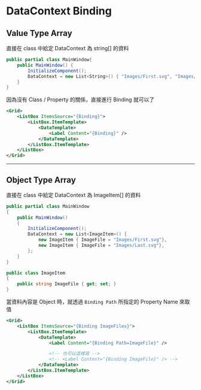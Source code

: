 # DataContext Binding

## Value Type Array

直接在 class 中給定 DataContext 為 string[] 的資料

```csharp
public partial class MainWindow{
    public MainWindow() {
        InitializeComponent();
        DataContext = new List<String>() { "Images/First.svg", "Images/Last.svg" };
    }
}
```

因為沒有 Class / Property 的關係，直接進行 Binding 就可以了

```xml
<Grid>
    <ListBox ItemsSource="{Binding}">
        <ListBox.ItemTemplate>
            <DataTemplate>
                <Label Content="{Binding}" />
            </DataTemplate>
        </ListBox.ItemTemplate>
    </ListBox>
</Grid>
```

---

## Object Type Array

直接在 class 中給定 DataContext 為 ImageItem[] 的資料

```csharp
public partial class MainWindow
{
    public MainWindow()
    {
        InitializeComponent();
        DataContext = new List<ImageItem>() {
            new ImageItem { ImageFile = "Images/First.svg"},
            new ImageItem { ImageFile = "Images/Last.svg"},
        };
    }
}

public class ImageItem
{
    public string ImageFile { get; set; }
}
```

當資料內容是 Object 時，就透過 `Binding Path` 所指定的 Property Name 來取值

```xml
<Grid>
    <ListBox ItemsSource="{Binding ImageFiles}">
        <ListBox.ItemTemplate>
            <DataTemplate>
                <Label Content="{Binding Path=ImageFile}" />

                <!-- 也可以這樣寫 -->
                <!-- <Label Content="{Binding ImageFile}" /> -->
            </DataTemplate>
        </ListBox.ItemTemplate>
    </ListBox>
</Grid>
```
